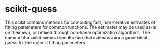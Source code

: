 scikit-guess
============

This scikit contains methods for computing fast, non-iterative estimates of
fitting parameters for common functions. The estimates may be used as-is on
their own, or refined through non-linear optimization algorithms. The name of
the scikit comes from the fact that estimates are a good initial guess for the
optimal fitting parameters.
